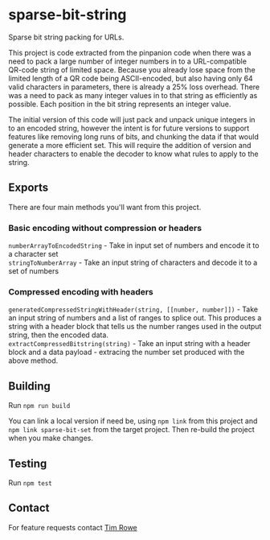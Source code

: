 # sparse-bit-string

Sparse bit string packing for URLs.

This project is code extracted from the pinpanion code when there was a need to pack a large number of integer numbers in to a URL-compatible QR-code string of limited space.  Because you already lose space from the limited length of a QR code being ASCII-encoded, but also having only 64 valid characters in parameters, there is already a 25% loss overhead.  There was a need to pack as many integer values in to that string as efficiently as possible.  Each position in the bit string represents an integer value.

The initial version of this code will just pack and unpack unique integers in to an encoded string, however the intent is for future versions to support features like removing long runs of bits, and chunking the data if that would generate a more efficient set.  This will require the addition of version and header characters to enable the decoder to know what rules to apply to the string.

## Exports

There are four main methods you'll want from this project.

### Basic encoding without compression or headers  
`numberArrayToEncodedString` - Take in input set of numbers and encode it to a character set  
`stringToNumberArray` - Take an input string of characters and decode it to a set of numbers

### Compressed encoding with headers  
`generatedCompressedStringWithHeader(string, [[number, number]])` - Take an input string of numbers and a list of ranges to splice out.  This produces a string with a header block that tells us the number ranges used in the output string, then the encoded data.  
`extractCompressedBitstring(string)` - Take an input string with a header block and a data payload - extracing the number set produced with the above method.

## Building

Run `npm run build`

You can link a local version if need be, using `npm link` from this project and `npm link sparse-bit-set` from the target project.  Then re-build the project when you make changes.

## Testing

Run `npm test`

## Contact

For feature requests contact [Tim Rowe](tim@tjsr.id.au)


